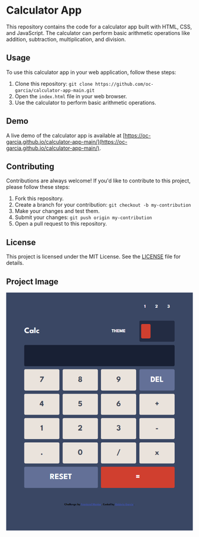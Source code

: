 # Calculator App

This repository contains the code for a calculator app built with HTML, CSS, and JavaScript. The calculator can perform basic arithmetic operations like addition, subtraction, multiplication, and division.

## Usage

To use this calculator app in your web application, follow these steps:

1. Clone this repository: `git clone https://github.com/oc-garcia/calculator-app-main.git`
2. Open the `index.html` file in your web browser.
3. Use the calculator to perform basic arithmetic operations.

## Demo

A live demo of the calculator app is available at [https://oc-garcia.github.io/calculator-app-main/](https://oc-garcia.github.io/calculator-app-main/).

## Contributing

Contributions are always welcome! If you'd like to contribute to this project, please follow these steps:

1. Fork this repository.
2. Create a branch for your contribution: `git checkout -b my-contribution`
3. Make your changes and test them.
4. Submit your changes: `git push origin my-contribution`
5. Open a pull request to this repository.

## License

This project is licensed under the MIT License. See the [LICENSE](LICENSE) file for details.

## Project Image
![](./design/Project_concluded.png#vitrinedev)

